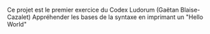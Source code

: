 Ce projet est le premier exercice du Codex Ludorum (Gaëtan Blaise-Cazalet)
Appréhender les bases de la syntaxe en imprimant un "Hello World"